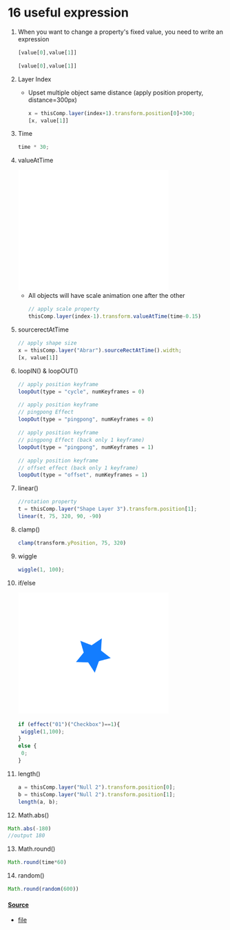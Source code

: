 # 16 useful expression

1. When you want to change a property's fixed value, you need to write an expression
   ``` javascript 
   [value[0],value[1]]
   ```
   ``` javascript 
   [value[0],value[1]]
   
   ```
2. Layer Index
   - Upset multiple object same distance (apply position property, distance=300px)
      ``` javascript
      x = thisComp.layer(index+1).transform.position[0]+300;
      [x, value[1]]
      ```

3. Time
   ``` javascript 
   time * 30;
   ```
   
4. valueAtTime

   <img src="https://raw.githubusercontent.com/Tahsin000/LEGACY-EXTENDSCRIPT-EXPRESSION/main/useful%20expression/assets/valueAtTime.gif" width="350" >
   
   - All objects will have scale animation one after the other
      ``` javascript
      // apply scale property 
      thisComp.layer(index-1).transform.valueAtTime(time-0.15)
      ```

5. sourcerectAtTime
   ``` javascript 
   // apply shape size
   x = thisComp.layer("Abrar").sourceRectAtTime().width; 
   [x, value[1]]
   ```

6. loopIN() & loopOUT()
   ``` javascript 
   // apply position keyframe
   loopOut(type = "cycle", numKeyframes = 0)
   ```
   ``` javascript 
   // apply position keyframe
   // pingpong Effect 
   loopOut(type = "pingpong", numKeyframes = 0)
   ```
   ``` javascript 
   // apply position keyframe
   // pingpong Effect (back only 1 keyframe) 
   loopOut(type = "pingpong", numKeyframes = 1)
   ```
   ``` javascript 
   // apply position keyframe
   // offset effect (back only 1 keyframe)
   loopOut(type = "offset", numKeyframes = 1)
   ```
7. linear()
   ``` javascript 
   //rotation property
   t = thisComp.layer("Shape Layer 3").transform.position[1];
   linear(t, 75, 320, 90, -90)
   ```

8. clamp()
   ``` javascript 
   clamp(transform.yPosition, 75, 320)
   ```
   
9. wiggle
   ``` javascript 
   wiggle(1, 100);
   ```

10. if/else
    
    <img src="https://raw.githubusercontent.com/Tahsin000/LEGACY-EXTENDSCRIPT-EXPRESSION/main/useful%20expression/assets/ifelse.gif" width="350" >
  
    ``` javascript
    if (effect("01")("Checkbox")==1){ 
     wiggle(1,100);	
    }
    else {
     0;
    }
    ```
    

11. length()
    ``` javascript 
    a = thisComp.layer("Null 2").transform.position[0];
    b = thisComp.layer("Null 2").transform.position[1];
    length(a, b);
    ```

12. Math.abs()
   ``` javascript 
   Math.abs(-180)
   //output 180
   ```
13. Math.round()
   ``` javascript 
   Math.round(time*60)
   ```

14. random()
   ``` javascript 
   Math.round(random(600))
   ```   

#### [Source](https://github.com/Tahsin000/LEGACY-EXTENDSCRIPT-EXPRESSION/blob/main/useful%20expression/assets/video.url)
   - [file](https://github.com/Tahsin000/LEGACY-EXTENDSCRIPT-EXPRESSION/blob/main/useful%20expression/assets/Project.aep?raw=true)

